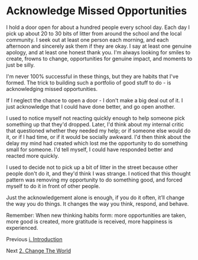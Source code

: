 # Acknowledge Missed Opportunities

I hold a door open for about a hundred people every school day. Each day I pick up about 20 to 30 bits of litter from around the school and the local community. I seek out at least one person each morning, and each afternoon and sincerely ask them if they are okay. I say at least one genuine apology, and at least one honest thank you. I'm always looking for smiles to create, frowns to change, opportunities for genuine impact, and moments to just be silly.

I'm never 100% successful in these things, but they are habits that I've formed. The trick to building such a portfolio of good stuff to do - is acknowledging missed opportunities.

If I neglect the chance to open a door - I don't make a big deal out of it. I just acknowledge that I could have done better, and go open another.

I used to notice myself not reacting quickly enough to help someone pick something up that they'd dropped. Later, I'd think about my internal critic that questioned whether they needed my help; or if someone else would do it, or if I had time, or if it would be socially awkward. I'd then think about the delay my mind had created which lost me the opportunity to do something small for someone. I'd tell myself, I could have responded better and reacted more quickly.

I used to decide not to pick up a bit of litter in the street because other people don't do it, and they'd think I was strange. I noticed that this thought pattern was removing my opportunity to do something good, and forced myself to do it in front of other people.

Just the acknowledgement alone is enough, if you do it often, it’ll change the way you do things. It changes the way you think, respond, and behave.

Remember: When new thinking habits form: more opportunities are taken, more good is created, more gratitude is received, more happiness is experienced.

Previous [i. Introduction](Misc/ii-Introduction.md)

Next [2. Change The World](Chapters/2-Change-The-World.md)